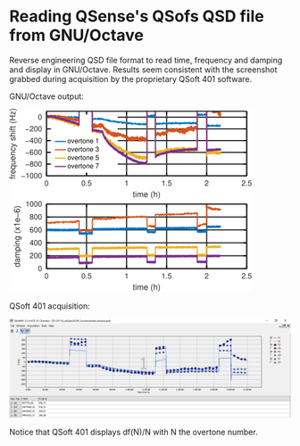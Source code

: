 # Reading QSense's QSofs QSD file from GNU/Octave

Reverse engineering QSD file format to read time, frequency and damping
and display in GNU/Octave. Results seem consistent with the screenshot
grabbed during acquisition by the proprietary QSoft 401 software.

GNU/Octave output:

<img src="goall.png">

QSoft 401 acquisition:

<img src="231118_reOpenQCM1_functionalized_toluene.png">

Notice that QSoft 401 displays df(N)/N with N the overtone number.
